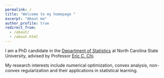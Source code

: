```yaml
---
permalink: /
title: "Welcome to my homepage "
excerpt: "About me"
author_profile: true
redirect_from: 
  - /about/
  - /about.html
---
```

I am a PhD candidate in the [Department of Statistics](https://statistics.sciences.ncsu.edu/) at North Carolina State University, advised by Professor [Eric C. Chi](http://www.ericchi.com/).

My research interests include numerical optimization, convex analysis, non-convex regularization and their applications in statistical learning.



